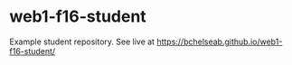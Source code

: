 # web1-f16-student
Example student repository. See live at <https://bchelseab.github.io/web1-f16-student/>
